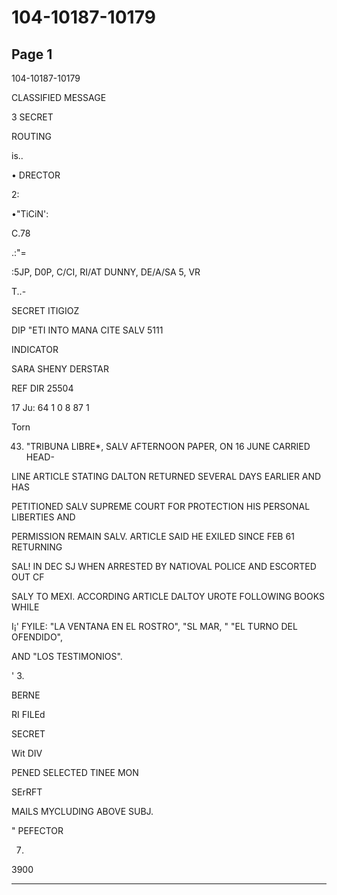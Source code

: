 # 104-10187-10179

## Page 1

104-10187-10179

CLASSIFIED MESSAGE

3 SECRET

ROUTING

is..

• DRECTOR

2:

•"TiCiN':

C.78

.:"=

:5JP, D0P, C/CI, RI/AT DUNNY, DE/A/SA 5, VR

T..-

SECRET ITIGIOZ

DIP "ETI INTO MANA CITE SALV 5111

INDICATOR

SARA SHENY DERSTAR

REF DIR 25504

17 Ju: 64 1 0 8 87 1

Torn

43. "TRIBUNA LIBRE*, SALV AFTERNOON PAPER, ON 16 JUNE CARRIED HEAD-

LINE ARTICLE STATING DALTON RETURNED SEVERAL DAYS EARLIER AND HAS

PETITIONED SALV SUPREME COURT FOR PROTECTION HIS PERSONAL LIBERTIES AND

PERMISSION REMAIN SALV. ARTICLE SAID HE EXILED SINCE FEB 61 RETURNING

SAL! IN DEC SJ WHEN ARRESTED BY NATIOVAL POLICE AND ESCORTED OUT CF

SALY TO MEXI. ACCORDING ARTICLE DALTOY UROTE FOLLOWING BOOKS WHILE

I¡' FYILE: "LA VENTANA EN EL ROSTRO", "SL MAR, " "EL TURNO DEL OFENDIDO",

AND "LOS TESTIMONIOS".

' 3.

BERNE

RI FILEd

SECRET

Wit DIV

PENED SELECTED TINEE MON

SErRFT

MAILS MYCLUDING ABOVE SUBJ.

" PEFECTOR

7.

3900

---

